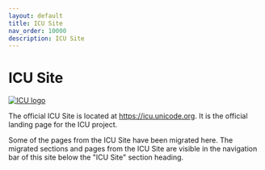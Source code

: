 ```yaml
---
layout: default
title: ICU Site
nav_order: 10000
description: ICU Site
---
```


<!--
© 2020 and later: Unicode, Inc. and others.
License & terms of use: http://www.unicode.org/copyright.html
-->

# ICU Site

[![ICU logo](https://github.com/unicode-org/icu-docs/raw/main/img/iculogo_64.png)](http://site.icu-project.org/)

The official ICU Site is located at <https://icu.unicode.org>.
It is the official landing page for the ICU project.

Some of the pages from the ICU Site have been migrated here.
The migrated sections and pages from the ICU Site are visible in the navigation bar of this site below the "ICU Site" section heading.
